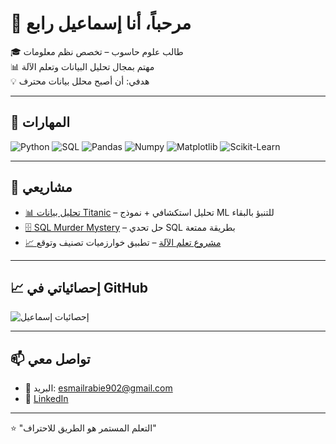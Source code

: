 # 👋 مرحباً، أنا إسماعيل رابع

🎓 طالب علوم حاسوب – تخصص نظم معلومات  
📊 مهتم بمجال تحليل البيانات وتعلم الآلة  
💡 هدفي: أن أصبح محلل بيانات محترف  

---

## 🚀 المهارات
![Python](https://img.shields.io/badge/Python-3776AB?logo=python&logoColor=white)
![SQL](https://img.shields.io/badge/SQL-336791?logo=postgresql&logoColor=white)
![Pandas](https://img.shields.io/badge/Pandas-150458?logo=pandas&logoColor=white)
![Numpy](https://img.shields.io/badge/Numpy-013243?logo=numpy&logoColor=white)
![Matplotlib](https://img.shields.io/badge/Matplotlib-11557c?logo=plotly&logoColor=white)
![Scikit-Learn](https://img.shields.io/badge/Scikit--Learn-F7931E?logo=scikit-learn&logoColor=white)

---

## 📂 مشاريعي
- [📊 تحليل بيانات Titanic](https://github.com/IsmailRabie/Titanic_EDA) – تحليل استكشافي + نموذج ML للتنبؤ بالبقاء  
- [🗄️ SQL Murder Mystery](https://github.com/IsmailRabie/SQL_Murder_Mystery) – حل تحدي SQL بطريقة ممتعة  
- [📈 مشروع تعلم الآلة](https://github.com/esmail830/Sudan-Faults-Classification/blob/main/README.md) – تطبيق خوارزميات تصنيف وتوقع  

---

## 📈 إحصائياتي في GitHub
![إحصائيات إسماعيل](https://github-readme-stats.vercel.app/api?username=IsmailRabie&show_icons=true&theme=radical)

---

## 📫 تواصل معي
- 📧 البريد: esmailrabie902@gmail.com
- 💼 [LinkedIn](https://www.linkedin.com/in/%D8%A5%D8%B3%D9%85%D8%A7%D8%B9%D9%8A%D9%84-%D8%B1%D8%A7%D8%A8%D8%B9-417a39258)  

---

⭐️ "التعلم المستمر هو الطريق للاحتراف"  
